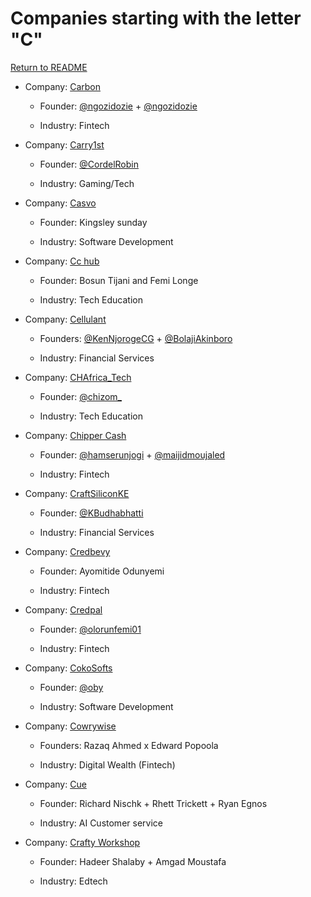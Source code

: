 # Companies starting with the letter "C"

[Return to README](../README.md)

- Company: [Carbon](https://www.getcarbon.co/)

   - Founder: [@ngozidozie](https://twitter.com/ChijiokeD) + [@ngozidozie](https://twitter.com/ngozidozie)

   - Industry: Fintech

- Company: [Carry1st](https://www.carry1st.com/)

  - Founder: [@CordelRobin](https://twitter.com/cordelrobin)

  - Industry: Gaming/Tech
 
- Company: [Casvo](https://www.casvodigital.com/)

  - Founder: Kingsley sunday

  - Industry: Software Development

- Company: [Cc hub](https://cchub.africa)

  - Founder: Bosun Tijani and Femi Longe

  - Industry: Tech Education
 
- Company: [Cellulant](https://cellulant.io/)

  - Founders: [@KenNjorogeCG](https://twitter.com/KenNjorogeCG) + [@BolajiAkinboro](https://twitter.com/BolajiAkinboro)

  - Industry: Financial Services

- Company: [CHAfrica_Tech](https://flutterwave.com/store/codehub?_ga=2.169721825.1570256633.1634980577-89854525.1630514755)

  - Founder: [@chizom_](https://twitter.com/chizom_)

  - Industry: Tech Education
 
- Company: [Chipper Cash](https://chippercash.com)

  - Founder: [@hamserunjogi](https://twitter.com/hamserunjogi) + [@maijidmoujaled](https://twitter.com/maijidmoujaled)

  - Industry: Fintech

- Company: [CraftSiliconKE](https://www.craftsilicon.com/)

  - Founder: [@KBudhabhatti](https://twitter.com/KBudhabhatti)

  - Industry: Financial Services

- Company: [Credbevy](https://www.credbevy.com)

  - Founder: Ayomitide Odunyemi

  - Industry: Fintech

- Company: [Credpal](https://www.credpal.com)

   - Founder: [@olorunfemi01](https://twitter.com/olorunfemi01)

   - Industry: Fintech

- Company: [CokoSofts](https://cokoSofts.com/)

  - Founder: [@oby](https://twitter.com/)

  - Industry: Software Development

- Company: [Cowrywise](https://cowrywise.com/)

  - Founders: Razaq Ahmed x Edward Popoola

  - Industry: Digital Wealth (Fintech)
  
- Company: [Cue](https://cuedesk.com/)

  - Founder: Richard Nischk + Rhett Trickett + Ryan Egnos
  
  - Industry: AI Customer service

- Company: [Crafty Workshop](http://crafty-workshop.com/)

  - Founder: Hadeer Shalaby + Amgad Moustafa
  
  - Industry: Edtech
